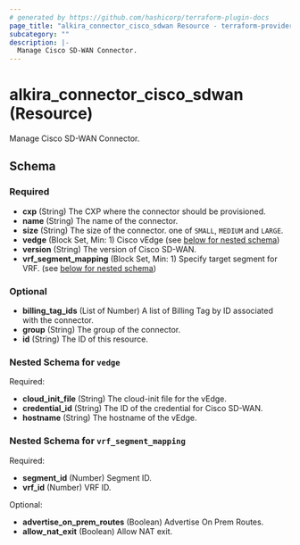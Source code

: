 ```yaml
---
# generated by https://github.com/hashicorp/terraform-plugin-docs
page_title: "alkira_connector_cisco_sdwan Resource - terraform-provider-alkira"
subcategory: ""
description: |-
  Manage Cisco SD-WAN Connector.
---
```


# alkira_connector_cisco_sdwan (Resource)

Manage Cisco SD-WAN Connector.



<!-- schema generated by tfplugindocs -->
## Schema

### Required

- **cxp** (String) The CXP where the connector should be provisioned.
- **name** (String) The name of the connector.
- **size** (String) The size of the connector. one of `SMALL`, `MEDIUM` and `LARGE`.
- **vedge** (Block Set, Min: 1) Cisco vEdge (see [below for nested schema](#nestedblock--vedge))
- **version** (String) The version of Cisco SD-WAN.
- **vrf_segment_mapping** (Block Set, Min: 1) Specify target segment for VRF. (see [below for nested schema](#nestedblock--vrf_segment_mapping))

### Optional

- **billing_tag_ids** (List of Number) A list of Billing Tag by ID associated with the connector.
- **group** (String) The group of the connector.
- **id** (String) The ID of this resource.

<a id="nestedblock--vedge"></a>
### Nested Schema for `vedge`

Required:

- **cloud_init_file** (String) The cloud-init file for the vEdge.
- **credential_id** (String) The ID of the credential for Cisco SD-WAN.
- **hostname** (String) The hostname of the vEdge.


<a id="nestedblock--vrf_segment_mapping"></a>
### Nested Schema for `vrf_segment_mapping`

Required:

- **segment_id** (Number) Segment ID.
- **vrf_id** (Number) VRF ID.

Optional:

- **advertise_on_prem_routes** (Boolean) Advertise On Prem Routes.
- **allow_nat_exit** (Boolean) Allow NAT exit.


